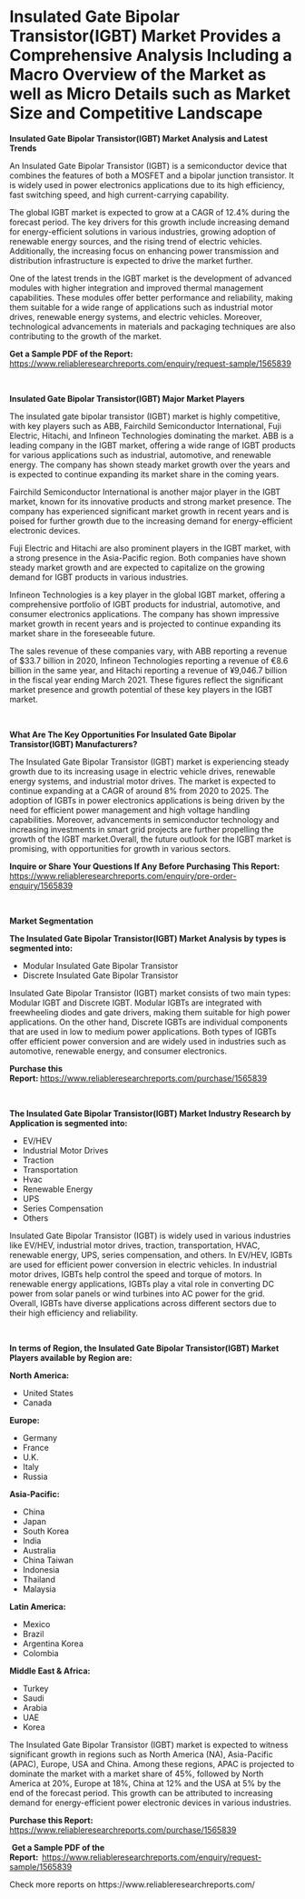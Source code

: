 <p><h1>Insulated Gate Bipolar Transistor(IGBT) Market Provides a Comprehensive Analysis Including a Macro Overview of the Market as well as Micro Details such as Market Size and Competitive Landscape</h1></p><p><strong>Insulated Gate Bipolar Transistor(IGBT) Market Analysis and Latest Trends</strong></p>
<p><p>An Insulated Gate Bipolar Transistor (IGBT) is a semiconductor device that combines the features of both a MOSFET and a bipolar junction transistor. It is widely used in power electronics applications due to its high efficiency, fast switching speed, and high current-carrying capability.</p><p>The global IGBT market is expected to grow at a CAGR of 12.4% during the forecast period. The key drivers for this growth include increasing demand for energy-efficient solutions in various industries, growing adoption of renewable energy sources, and the rising trend of electric vehicles. Additionally, the increasing focus on enhancing power transmission and distribution infrastructure is expected to drive the market further.</p><p>One of the latest trends in the IGBT market is the development of advanced modules with higher integration and improved thermal management capabilities. These modules offer better performance and reliability, making them suitable for a wide range of applications such as industrial motor drives, renewable energy systems, and electric vehicles. Moreover, technological advancements in materials and packaging techniques are also contributing to the growth of the market.</p></p>
<p><strong>Get a Sample PDF of the Report:&nbsp;</strong> <a href="https://www.reliableresearchreports.com/enquiry/request-sample/1565839">https://www.reliableresearchreports.com/enquiry/request-sample/1565839</a></p>
<p>&nbsp;</p>
<p><strong>Insulated Gate Bipolar Transistor(IGBT) Major Market Players</strong></p>
<p><p>The insulated gate bipolar transistor (IGBT) market is highly competitive, with key players such as ABB, Fairchild Semiconductor International, Fuji Electric, Hitachi, and Infineon Technologies dominating the market. ABB is a leading company in the IGBT market, offering a wide range of IGBT products for various applications such as industrial, automotive, and renewable energy. The company has shown steady market growth over the years and is expected to continue expanding its market share in the coming years.</p><p>Fairchild Semiconductor International is another major player in the IGBT market, known for its innovative products and strong market presence. The company has experienced significant market growth in recent years and is poised for further growth due to the increasing demand for energy-efficient electronic devices.</p><p>Fuji Electric and Hitachi are also prominent players in the IGBT market, with a strong presence in the Asia-Pacific region. Both companies have shown steady market growth and are expected to capitalize on the growing demand for IGBT products in various industries.</p><p>Infineon Technologies is a key player in the global IGBT market, offering a comprehensive portfolio of IGBT products for industrial, automotive, and consumer electronics applications. The company has shown impressive market growth in recent years and is projected to continue expanding its market share in the foreseeable future.</p><p>The sales revenue of these companies vary, with ABB reporting a revenue of $33.7 billion in 2020, Infineon Technologies reporting a revenue of €8.6 billion in the same year, and Hitachi reporting a revenue of ¥9,046.7 billion in the fiscal year ending March 2021. These figures reflect the significant market presence and growth potential of these key players in the IGBT market.</p></p>
<p>&nbsp;</p>
<p><strong>What Are The Key Opportunities For Insulated Gate Bipolar Transistor(IGBT) Manufacturers?</strong></p>
<p><p>The Insulated Gate Bipolar Transistor (IGBT) market is experiencing steady growth due to its increasing usage in electric vehicle drives, renewable energy systems, and industrial motor drives. The market is expected to continue expanding at a CAGR of around 8% from 2020 to 2025. The adoption of IGBTs in power electronics applications is being driven by the need for efficient power management and high voltage handling capabilities. Moreover, advancements in semiconductor technology and increasing investments in smart grid projects are further propelling the growth of the IGBT market.Overall, the future outlook for the IGBT market is promising, with opportunities for growth in various sectors.</p></p>
<p><strong>Inquire or Share Your Questions If Any Before Purchasing This Report:</strong> <a href="https://www.reliableresearchreports.com/enquiry/pre-order-enquiry/1565839">https://www.reliableresearchreports.com/enquiry/pre-order-enquiry/1565839</a></p>
<p>&nbsp;</p>
<p><strong>Market Segmentation</strong></p>
<p><strong>The Insulated Gate Bipolar Transistor(IGBT) Market Analysis by types is segmented into:</strong></p>
<p><ul><li>Modular Insulated Gate Bipolar Transistor</li><li>Discrete Insulated Gate Bipolar Transistor</li></ul></p>
<p><p>Insulated Gate Bipolar Transistor (IGBT) market consists of two main types: Modular IGBT and Discrete IGBT. Modular IGBTs are integrated with freewheeling diodes and gate drivers, making them suitable for high power applications. On the other hand, Discrete IGBTs are individual components that are used in low to medium power applications. Both types of IGBTs offer efficient power conversion and are widely used in industries such as automotive, renewable energy, and consumer electronics.</p></p>
<p><strong>Purchase this Report:&nbsp;</strong><a href="https://www.reliableresearchreports.com/purchase/1565839">https://www.reliableresearchreports.com/purchase/1565839</a></p>
<p>&nbsp;</p>
<p><strong>The Insulated Gate Bipolar Transistor(IGBT) Market Industry Research by Application is segmented into:</strong></p>
<p><ul><li>EV/HEV</li><li>Industrial Motor Drives</li><li>Traction</li><li>Transportation</li><li>Hvac</li><li>Renewable Energy</li><li>UPS</li><li>Series Compensation</li><li>Others</li></ul></p>
<p><p>Insulated Gate Bipolar Transistor (IGBT) is widely used in various industries like EV/HEV, industrial motor drives, traction, transportation, HVAC, renewable energy, UPS, series compensation, and others. In EV/HEV, IGBTs are used for efficient power conversion in electric vehicles. In industrial motor drives, IGBTs help control the speed and torque of motors. In renewable energy applications, IGBTs play a vital role in converting DC power from solar panels or wind turbines into AC power for the grid. Overall, IGBTs have diverse applications across different sectors due to their high efficiency and reliability.</p></p>
<p>&nbsp;</p>
<p><strong>In terms of Region, the Insulated Gate Bipolar Transistor(IGBT) Market Players available by Region are:</strong></p>
<p>
    <p> <strong> North America: </strong>
        <ul>
            <li>United States</li>
            <li>Canada</li>
        </ul>
        </p> 
    <p> <strong> Europe: </strong>
        <ul>
            <li>Germany</li>
            <li>France</li>
            <li>U.K.</li>
            <li>Italy</li>
            <li>Russia</li>
        </ul>
        </p> 
    <p> <strong> Asia-Pacific: </strong>
        <ul>
            <li>China</li>
            <li>Japan</li>
            <li>South Korea</li>
            <li>India</li>
            <li>Australia</li>
            <li>China Taiwan</li>
            <li>Indonesia</li>
            <li>Thailand</li>
            <li>Malaysia</li>
        </ul>
        </p> 
    <p> <strong> Latin America: </strong>
        <ul>
            <li>Mexico</li>
            <li>Brazil</li>
            <li>Argentina Korea</li>
            <li>Colombia</li>
        </ul>
        </p> 
    <p> <strong> Middle East & Africa: </strong>
        <ul>
            <li>Turkey</li>
            <li>Saudi</li>
            <li>Arabia</li>
            <li>UAE</li>
            <li>Korea</li>
        </ul>
    </p>
    </p>
<p><p>The Insulated Gate Bipolar Transistor (IGBT) market is expected to witness significant growth in regions such as North America (NA), Asia-Pacific (APAC), Europe, USA and China. Among these regions, APAC is projected to dominate the market with a market share of 45%, followed by North America at 20%, Europe at 18%, China at 12% and the USA at 5% by the end of the forecast period. This growth can be attributed to increasing demand for energy-efficient power electronic devices in various industries.</p></p>
<p><strong>Purchase this Report: </strong><a href="https://www.reliableresearchreports.com/purchase/1565839">https://www.reliableresearchreports.com/purchase/1565839</a></p>
<p>&nbsp;<strong>Get a Sample PDF of the Report:&nbsp;&nbsp;</strong><a href="https://www.reliableresearchreports.com/enquiry/request-sample/1565839">https://www.reliableresearchreports.com/enquiry/request-sample/1565839</a></p>
<p><strong></strong></p>
<p>Check more reports on https://www.reliableresearchreports.com/</p>
